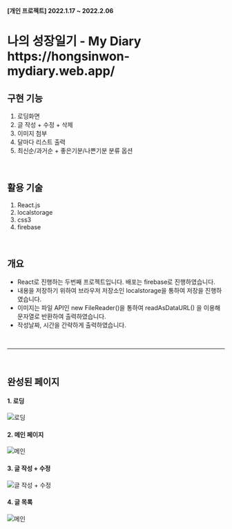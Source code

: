 <b>[개인 프로젝트] 2022.1.17 ~ 2022.2.06</b>

<h1>나의 성장일기 - My Diary </br> https://hongsinwon-mydiary.web.app/</h1>

## 구현 기능 
  1. 로딩화면
  2. 글 작성 + 수정 + 삭제
  3. 이미지 첨부
  4. 달마다 리스트 출력
  5. 최신순/과거순 + 좋은기분/나쁜기분 분류 옵션

</br>

## 활용 기술
  1. React.js
  2. localstorage
  3. css3
  4. firebase


</br>

## 개요
- React로 진행하는 두번째 프로젝트입니다. 배포는 firebase로 진행하였습니다. 
- 내용을 저장하기 위하여 브라우저 저장소인 localstorage을 통하여 저장을 진행하였습니다. 
- 이미지는 파일 API인 new FileReader()을 통하여 readAsDataURL() 을 이용해 문자열로 반환하여 출력하였습니다.
- 작성날짜, 시간을 간략하게 출력하였습니다.
</br>

--------------------------------------------
  
  </br>
  
## 완성된 페이지

#### 1. 로딩
![로딩](myDiary-img/1.jpg)


#### 2. 메인 페이지
![메인](myDiary-img/4.jpg)


#### 3. 글 작성 + 수정
![글 작성 + 수정](myDiary-img/3.jpg)


#### 4. 글 목록
![메인](myDiary-img/5.jpg)
